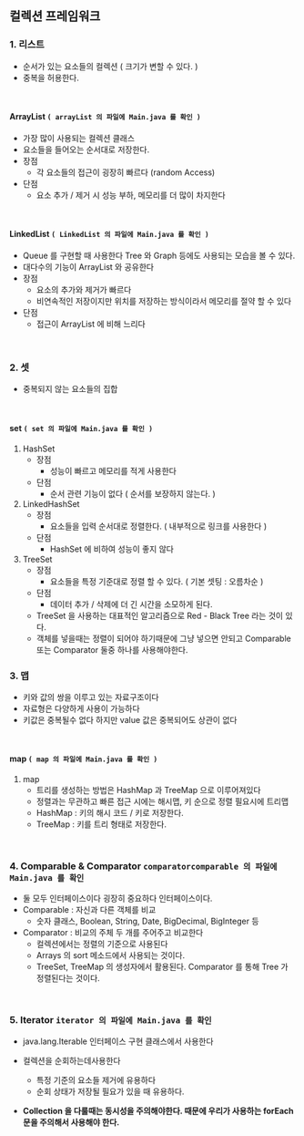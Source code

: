 ## 컬렉션 프레임워크

### 1. 리스트
- 순서가 있는 요소들의 컬렉션 ( 크기가 변할 수 있다. )
- 중복을 허용한다.

<br>

#### ArrayList `( arrayList 의 파일에 Main.java 를 확인 )`
   - 가장 많이 사용되는 컬렉션 클래스
   - 요소들을 들어오는 순서대로 저장한다.
   - 장점
     - 각 요소들의 접근이 굉장히 빠르다 (random Access)
   - 단점
     - 요소 추가 / 제거 시 성능 부하, 메모리를 더 많이 차지한다
     

<br>

#### LinkedList `( LinkedList 의 파일에 Main.java 를 확인 )`
- Queue 를 구현할 때 사용한다 Tree 와 Graph 등에도 사용되는 모습을 볼 수 있다.
- 대다수의 기능이 ArrayList 와 공유한다
- 장점
  - 요소의 추가와 제거가 빠르다
  - 비연속적인 저장이지만 위치를 저장하는 방식이라서 메모리를 절약 할 수 있다
- 단점
  - 접근이 ArrayList 에 비해 느리다

<br>

### 2. 셋
- 중복되지 않는 요소들의 집합

<br>

#### set `( set 의 파일에 Main.java 를 확인 )`
1. HashSet
   - 장점
     - 성능이 빠르고 메모리를 적게 사용한다
   - 단점 
     - 순서 관련 기능이 없다 ( 순서를 보장하지 않는다. )
2. LinkedHashSet
   - 장점
     - 요소들을 입력 순서대로 정렬한다. ( 내부적으로 링크를 사용한다 )
   - 단점
     - HashSet 에 비하여 성능이 좋지 않다
3. TreeSet
   - 장점
     - 요소들을 특정 기준대로 정렬 할 수 있다. ( 기본 셋팅 : 오름차순 )
   - 단점
     - 데이터 추가 / 삭제에 더 긴 시간을 소모하게 된다.
   - TreeSet 을 사용하는 대표적인 알고리즘으로 Red - Black Tree 라는 것이 있다.
   - 객체를 넣을때는 정렬이 되어야 하기때문에 그냥 넣으면 안되고 Comparable 또는 Comparator 둘중 하나를 사용해야한다.


### 3. 맵
- 키와 값의 쌍을 이루고 있는 자료구조이다
- 자료형은 다양하게 사용이 가능하다
- 키값은 중복될수 없다 하지만 value 값은 중복되어도 상관이 없다

<br>

#### map `( map 의 파일에 Main.java 를 확인 )`
1. map
   - 트리를 생성하는 방법은 HashMap 과 TreeMap 으로 이루어져있다
   - 정렬과는 무관하고 빠른 접근 시에는 해시맵, 키 순으로 정렬 필요시에 트리맵
   - HashMap : 키의 해시 코드 / 키로 저장한다.
   - TreeMap : 키를 트리 형태로 저장한다.

<br>

### 4. Comparable & Comparator `comparatorcomparable 의 파일에 Main.java 를 확인`
- 둘 모두 인터페이스이다 굉장히 중요하다 인터페이스이다.
- Comparable : 자신과 다른 객체를 비교
  - 숫자 클래스, Boolean, String, Date, BigDecimal, BigInteger 등
- Comparator : 비교의 주체 두 개를 주어주고 비교한다
  - 컬렉션에서는 정렬의 기준으로 사용된다
  - Arrays 의 sort 메소드에서 사용되는 것이다. 
  - TreeSet, TreeMap 의 생성자에서 활용된다. Comparator 를 통해 Tree 가 정렬된다는 것이다.

<br>

### 5. Iterator `iterator 의 파일에 Main.java 를 확인`
- java.lang.Iterable 인터페이스 구현 클래스에서 사용한다
- 컬렉션을 순회하는데사용한다
  - 특정 기준의 요소들 제거에 유용하다
  - 순회 상태가 저장될 필요가 있을 때 유용하다.

- **Collection 을 다룰때는 동시성을 주의해야한다. 때문에 우리가 사용하는 forEach 문을 주의해서 사용해야 한다.**
